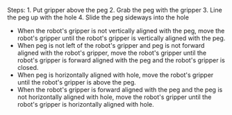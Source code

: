 

Steps:  1. Put gripper above the peg  2. Grab the peg with the gripper  3. Line the peg up with the hole  4. Slide the peg sideways into the hole
- When the robot's gripper is not vertically aligned with the peg, move the robot's gripper until the robot's gripper is vertically aligned with the peg.
- When peg is not left of the robot's gripper and peg is not forward aligned with the robot's gripper, move the robot's gripper until the robot's gripper is forward aligned with the peg and the robot's gripper is closed.
- When peg is horizontally aligned with hole, move the robot's gripper until the robot's gripper is above the peg.
- When the robot's gripper is forward aligned with the peg and the peg is not horizontally aligned with hole, move the robot's gripper until the robot's gripper is horizontally aligned with hole.